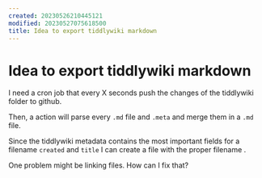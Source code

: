 ```yaml
---
created: 20230526210445121
modified: 20230527075618500
title: Idea to export tiddlywiki markdown
---
```


# Idea to export tiddlywiki markdown

I need a cron job that every X seconds push the changes of the tiddlywiki folder to github.

Then, a action will parse every `.md` file and `.meta` and merge them in a `.md` file.

Since the tiddlywiki metadata contains the most important fields for a filename `created` and `title` I can create a file with the proper filename [](#Best%20way%20to%20name%20note%20files).

One problem might be linking files. How can I fix that? 
